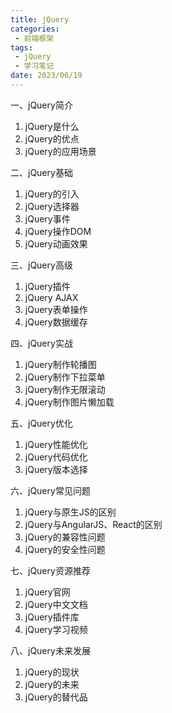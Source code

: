 ```yaml
---
title: jQuery
categories:
 - 前端框架
tags:
 - jQuery
 - 学习笔记
date: 2023/06/19
---
```


一、jQuery简介
1. jQuery是什么
2. jQuery的优点
3. jQuery的应用场景

二、jQuery基础
1. jQuery的引入
2. jQuery选择器
3. jQuery事件
4. jQuery操作DOM
5. jQuery动画效果

三、jQuery高级
1. jQuery插件
2. jQuery AJAX
3. jQuery表单操作
4. jQuery数据缓存

四、jQuery实战
1. jQuery制作轮播图
2. jQuery制作下拉菜单
3. jQuery制作无限滚动
4. jQuery制作图片懒加载

五、jQuery优化
1. jQuery性能优化
2. jQuery代码优化
3. jQuery版本选择

六、jQuery常见问题
1. jQuery与原生JS的区别
2. jQuery与AngularJS、React的区别
3. jQuery的兼容性问题
4. jQuery的安全性问题

七、jQuery资源推荐
1. jQuery官网
2. jQuery中文文档
3. jQuery插件库
4. jQuery学习视频

八、jQuery未来发展
1. jQuery的现状
2. jQuery的未来
3. jQuery的替代品